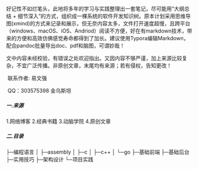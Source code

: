 好记性不如烂笔头，此地将多年的学习与实践整理出一套笔记，尽可能用“大纲总结 + 细节深入”的方式，组织成一棵系统的软件开发知识树。原本计划采用思维导图(xmind)的方式来记录和展示，但无奈内容太多，文件打开速度超慢，且跨平台（windows、macOS、iOS、Andriod）阅读不方便，好在有markdown技术，带来的方便和高效仿佛感觉寿命都得到了加长。建议使用Typora编辑Markdown，配合pandoc批量导出doc、pdf和脑图，可谓妙哉！

​      文中内容未经校验，有错误之处欢迎指出。又因内容不够严谨，加上来源比较复杂，不宜广泛传播。非原创文章，末尾均有来源；若有侵权，告知更改！

​      联系作者:  易文强

​      QQ：303575398 金乌斯坦

##### 一.来源 

  1.网络博客
  2.经典书籍
  3.动脑学院
  4.原创文章

##### 二.目录
├─编程语言
│  ├─assembly
│  ├─c
│  ├─c++
│  └─go
├─基础前端
├─基础后台
├─实用技巧
├─架构设计
└─项目实践
